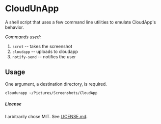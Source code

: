 # CloudUnApp

A shell script that uses a few command line utilities to emulate CloudApp's
behavior.

*Commands used:*

1.  `scrot` -- takes the screenshot
2.  `cloudapp` -- uploads to cloudapp
3.  `notify-send` -- notifies the user

## Usage

One argument, a destination directory, is required.

```bash
cloudunapp ~/Pictures/Screenshots/CloudApp
```

##### License

I arbitrarily chose MIT. See
[LICENSE.md](https://github.com/RyanMcG/CloudUnApp/blob/master/LICENSE.md).
